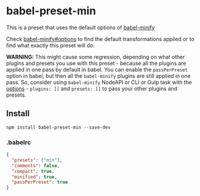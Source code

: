 # babel-preset-min

This is a preset that uses the default options of [babel-minify](https://github.com/boopathi/babel-minify/tree/master/packages/babel-minify)

Check [babel-minify#options](https://github.com/boopathi/babel-minify/tree/master/packages/babel-minify#options) to find the default transformations applied or to find what exactly this preset will do.

**WARNING:** This might cause some regression, depending on what other plugins and presets you use with this preset - because all the plugins are applied in one pass by default in babel. You can enable the `passPerPreset` option in babel, but then all the `babel-minify` plugins are still applied in one pass. So, consider using  `babel-minify` NodeAPI or CLI or Gulp task with the [options](https://github.com/boopathi/babel-minify/tree/master/packages/babel-minify#options) - `plugins: []` and `presets: []` to pass your other plugins and presets.

## Install

```
npm install babel-preset-min --save-dev
```

### .babelrc

```json
{
  "presets": ["min"],
  "comments": false,
  "compact": true,
  "minified": true,
  "passPerPreset": true
}
```
